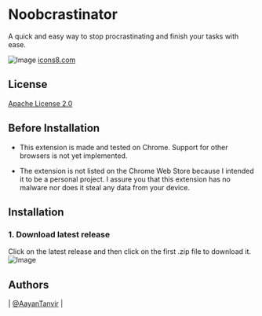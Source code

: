 
# Noobcrastinator

A quick and easy way to stop procrastinating and finish your tasks with ease.


![Image](https://github.com/user-attachments/assets/b6c5745f-81a2-43e0-99eb-af79dcab6af6)
[icons8.com](https://icons8.com/)

## License

[Apache License 2.0](https://choosealicense.com/licenses/apache-2.0/)


## Before Installation

- This extension is made and tested on Chrome. Support for other browsers is not yet implemented.

- The extension is not listed on the Chrome Web Store because I intended it to be a personal project. I assure you that this extension has no malware nor does it steal any data from your device.


## Installation

### 1. Download latest release
Click on the latest release and then click on the first .zip file to download it.
![Image](https://github.com/user-attachments/assets/30f812dc-d866-42ce-8aa2-1de26471da91)


## Authors

| [@AayanTanvir](https://www.github.com/AayanTanvir) |

